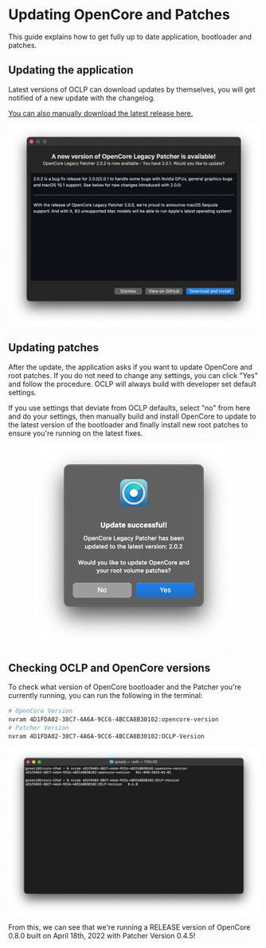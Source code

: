 # Updating OpenCore and Patches

This guide explains how to get fully up to date application, bootloader and patches.

## Updating the application

Latest versions of OCLP can download updates by themselves, you will get notified of a new update with the changelog.

[You can also manually download the latest release here.](https://github.com/dortania/OpenCore-Legacy-Patcher/releases)


<div align="center">
             <img src="./images/OCLP_Update_Available.png" alt="Update Avaialble" />
</div>


## Updating patches

After the update, the application asks if you want to update OpenCore and root patches. If you do not need to change any settings, you can click "Yes" and follow the procedure. OCLP will always build with developer set default settings. 

If you use settings that deviate from OCLP defaults, select "no" from here and do your settings, then manually build and install OpenCore to update to the latest version of the bootloader and finally install new root patches to ensure you're running on the latest fixes.


<div align="center">
             <img src="./images/OCLP_Update_Successful.png" alt="Update Successful" />
</div>

## Checking OCLP and OpenCore versions

To check what version of OpenCore bootloader and the Patcher you're currently running, you can run the following in the terminal:

```bash
# OpenCore Version
nvram 4D1FDA02-38C7-4A6A-9CC6-4BCCA8B30102:opencore-version
# Patcher Version
nvram 4D1FDA02-38C7-4A6A-9CC6-4BCCA8B30102:OCLP-Version
```

<div align="center">
             <img src="./images/oclp-version.png" alt="OCLP version" width="600" />
</div>

From this, we can see that we're running a RELEASE version of OpenCore 0.8.0 built on April 18th, 2022 with Patcher Version 0.4.5!
